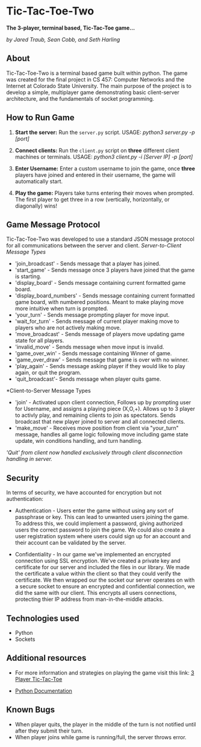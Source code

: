 # Tic-Tac-Toe-Two

**The 3-player, terminal based, Tic-Tac-Toe game...**

_by Jared Traub, Sean Cobb, and Seth Harling_

## About

Tic-Tac-Toe-Two is a terminal based game built within python. The game was created for the final project in CS 457: Computer Networks and the Internet at Colorado State University. The main purpose of the project is to develop a simple, multiplayer game demonstrating basic client-server architecture, and the fundamentals of socket programming.

## How to Run Game

1.  **Start the server:** Run the `server.py` script. USAGE: _python3 server.py -p [port]_

2.  **Connect clients:** Run the `client.py` script on **three** different client machines or terminals. USAGE: _python3 client.py -i [Server IP] -p [port]_

3.  **Enter Username:** Enter a custom username to join the game, once **three** players have joined and entered in their username, the game will automatically start.

4.  **Play the game:** Players take turns entering their moves when prompted. The first player to get three in a row (vertically, horizontally, or diagonally) wins!

## Game Message Protocol

Tic-Tac-Toe-Two was developed to use a standard JSON message protocol for all communications between the server and client.
*Server-to-Client Message Types*
- 'join_broadcast' - Sends message that a player has joined.
- 'start_game' - Sends message once 3 players have joined that the game is starting.
- 'display_board' - Sends message containing current formatted game board.
- 'display_board_numbers' - Sends message containing current formatted game board, with numbered positions. Meant to make playing move more intuitive when turn is prompted.
- 'your_turn' - Sends message prompting player for move input.
- 'wait_for_turn' - Sends message of current player making move to players who are not actively making move.
- 'move_broadcast' - Sends message of players move updating game state for all players.
- 'invalid_move' - Sends message when move input is invalid.
- 'game_over_win' - Sends message containing Winner of game.
- 'game_over_draw' - Sends message that game is over with no winner.
- 'play_again' - Sends message asking player if they would like to play again, or quit the program.
- 'quit_broadcast'- Sends message when player quits game.

*Client-to-Server Message Types
- 'join' - Activated upon client connection, Follows up by prompting user for Username, and assigns a playing piece (X,O,+). Allows up to 3 player to activly play, and remaining clients to join as spectators. Sends broadcast that new player joined to server and all connected clients.
- 'make_move' - Receives move position from client via "your_turn" message, handles all game logic following move including game state update, win conditions handling, and turn handling.

*'Quit' from client now handled exclusively through client disconnection handling in server.*

## Security

In terms of security, we have accounted for encryption but not authentication:

- Authentication - Users enter the game without using any sort of passphrase or key. This can lead to unwanted users joining the game. To address this, we could implement
  a password, giving authorized users the correct password to join the game. We could also create a user registration system where users could sign up for an account and their account can be validated by the server.

- Confidentiality - In our game we've implemented an encrypted connection using SSL encryption. We've created a private key and certificate for our server and included the files in our library. We made the certificate a value within the client so that they could verify the certificate. We then wrapped our the socket our server operates on with a secure socket to ensure an encrypted and confidential connection, we did the same with our client. This encrypts all users connections, protecting thier IP address from man-in-the-middle attacks.

## Technologies used

- Python
- Sockets

## Additional resources

- For more information and strategies on playing the game visit this link: [3 Player Tic-Tac-Toe](https://tictactoefree.com/tips/3-player-tic-tac-toe)

- [Python Documentation](https://docs.python.org/3/)
## Known Bugs
- When player quits, the player in the middle of the turn is not notified until after they submit their turn.
- When player joins while game is running/full, the server throws error.
